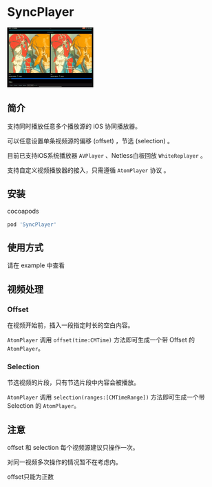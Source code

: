 # SyncPlayer

<img src="./example.gif"></img>

## 简介
支持同时播放任意多个播放源的 iOS 协同播放器。

可以任意设置单条视频源的偏移 (offset) ，节选 (selection) 。

目前已支持iOS系统播放器 `AVPlayer` 、Netless白板回放 `WhiteReplayer` 。

支持自定义视频播放器的接入，只需遵循 `AtomPlayer` 协议 。

## 安装
cocoapods

```ruby
pod 'SyncPlayer'
```

## 使用方式
请在 example 中查看

## 视频处理
### Offset
在视频开始前，插入一段指定时长的空白内容。

`AtomPlayer` 调用 `offset(time:CMTime)` 方法即可生成一个带 Offset 的 `AtomPlayer`。

### Selection
节选视频的片段，只有节选片段中内容会被播放。

`AtomPlayer` 调用 `selection(ranges:[CMTimeRange])` 方法即可生成一个带 Selection 的 `AtomPlayer`。

## 注意
offset 和 selection 每个视频源建议只操作一次。

对同一视频多次操作的情况暂不在考虑内。

offset只能为正数

